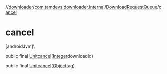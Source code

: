 //[downloader](../../../index.md)/[com.tamdevs.downloader.internal](../index.md)/[DownloadRequestQueue](index.md)/[cancel](cancel.md)

# cancel

[androidJvm]\

public final [Unit](https://kotlinlang.org/api/latest/jvm/stdlib/kotlin/-unit/index.html)[cancel](cancel.md)([Integer](https://developer.android.com/reference/kotlin/java/lang/Integer.html)downloadId)

public final [Unit](https://kotlinlang.org/api/latest/jvm/stdlib/kotlin/-unit/index.html)[cancel](cancel.md)([Object](https://developer.android.com/reference/kotlin/java/lang/Object.html)tag)
